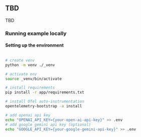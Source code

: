 ## TBD

TBD

### Running example locally

#### Setting up the environment

```bash

# create venv
python -m venv ./_venv

# activate env
source _venv/bin/activate

# install requirements
pip install -r app/requirements.txt

# install OTel auto-instrumentation
opentelemetry-bootstrap -a install

# add openai api key
echo "OPENAI_API_KEY={your-open-ai-api-key}" >> .env
# add google gemini api key (optional)
echo "GOOGLE_API_KEY={your-google-gemini-api-key}" >> .env
```
